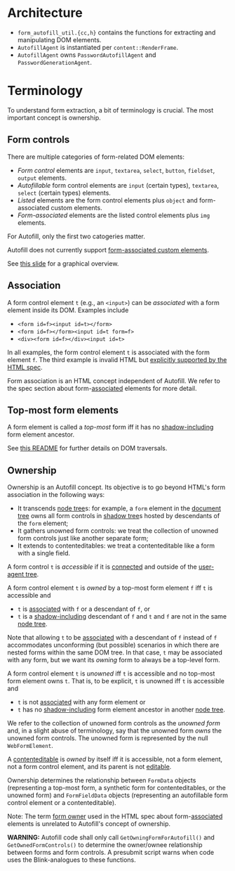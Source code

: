 # Architecture

- `form_autofill_util.{cc,h}` contains the functions for extracting and
  manipulating DOM elements.
- `AutofillAgent` is instantiated per `content::RenderFrame`.
- `AutofillAgent` owns `PasswordAutofillAgent` and
  `PasswordGenerationAgent`.

# Terminology

To understand form extraction, a bit of terminology is crucial.
The most important concept is ownership.

## Form controls

There are multiple categories of form-related DOM elements:

- *Form control* elements are `input`, `textarea`, `select`, `button`,
  `fieldset`, `output` elements.
- *Autofillable* form control elements are `input` (certain types), `textarea`,
  `select` (certain types) elements.
- *Listed* elements are the form control elements plus `object` and
  form-associated custom elements.
- *Form-associated* elements are the listed control elements plus `img`
  elements.

For Autofill, only the first two catogeries matter.

Autofill does not currently support [form-associated custom elements].

See [this slide](https://goto.corp.google.com/autofill-form-control-categories)
for a graphical overview.

## Association

A form control element `t` (e.g., an `<input>`) can be *associated* with a form
element inside its DOM. Examples include

- `<form id=f><input id=t></form>`
- `<form id=f></form><input id=t form=f>`
- `<div><form id=f></div><input id=t>`

In all examples, the form control element `t` is associated with the form
element `f`. The third example is invalid HTML but [explicitly supported by
the HTML spec](form-element-pointer).

Form association is an HTML concept independent of Autofill. We refer to
the spec section about form-[associated] elements for more detail.

## Top-most form elements

A form element is called a *top-most* form iff it has no [shadow-including]
form element ancestor.

See [this README](/third_party/blink/renderer/core/dom/README.md) for further
details on DOM traversals.

## Ownership

Ownership is an Autofill concept. Its objective is to go beyond HTML's form
association in the following ways:

- It transcends [node tree]s: for example, a `form` element in the [document
  tree] owns all form controls in [shadow tree]s hosted by descendants of the
  `form` element;
- It gathers unowned form controls: we treat the collection of unowned form
  controls just like another separate form;
- It extends to contenteditables: we treat a contenteditable like a form with a
  single field.

A form control `t` is *accessible* if it is [connected] and outside of the
[user-agent tree].

A form control element `t` is *owned* by a top-most form element `f` iff
`t` is accessible and

- `t` is [associated] with `f` or a descendant of `f`, or
- `t` is a [shadow-including] descendant of `f` and `t` and `f` are not in the
  same [node tree].

Note that allowing `t` to be [associated] with a descendant of `f` instead of
`f` accommodates unconforming (but possible) scenarios in which there are
nested forms within the same DOM tree. In that case, `t` may be associated with
any form, but we want its *owning* form to always be a top-level form.

A form control element `t` is *unowned* iff `t` is accessible and no top-most
form element owns `t`. That is, to be explicit, `t` is unowned iff `t` is
accessible and

- `t` is not [associated] with any form element or
- `t` has no [shadow-including] form element ancestor in another [node tree].

We refer to the collection of unowned form controls as the *unowned form* and, in
a slight abuse of terminology, say that the unowned form *owns* the unowned form
controls. The unowned form is represented by the null `WebFormElement`.

A [contenteditable] is *owned* by itself iff it is accessible, not a form
element, not a form control element, and its parent is not [editable].

Ownership determines the relationship between `FormData` objects (representing a
top-most form, a synthetic form for contenteditables, or the unowned form) and
`FormFieldData` objects (representing an autofillable form control element or a
contenteditable).

Note: The term [form owner] used in the HTML spec about form-[associated]
elements is unrelated to Autofill's concept of ownership.

**WARNING:** Autofill code shall only call `GetOwningFormForAutofill()` and
`GetOwnedFormControls()` to determine the owner/ownee relationship between forms
and form controls. A presubmit script warns when code uses the Blink-analogues
to these functions.

[connected]: https://dom.spec.whatwg.org/#connected
[associated]: https://html.spec.whatwg.org/#association-of-controls-and-forms
[form owner]: https://html.spec.whatwg.org/#form-owner
[shadow-including]: https://dom.spec.whatwg.org/#concept-shadow-including-descendant
[node tree]: https://dom.spec.whatwg.org/#concept-node-tree
[document tree]: https://dom.spec.whatwg.org/#document-trees
[shadow tree]: https://dom.spec.whatwg.org/#shadow-trees
[user-agent tree]: https://source.chromium.org/chromium/chromium/src/+/main:third_party/blink/renderer/core/dom/node.h;l=470;drc=1a905e1bd6df3f3e52374e08c885f586dfc07348
[contenteditable]: https://html.spec.whatwg.org/index.html#attr-contenteditable
[editable]: https://w3c.github.io/editing/docs/execCommand/#editable
[shadow DOM]: https://developer.mozilla.org/en-US/docs/Web/API/Web_components/Using_shadow_DOM
[form-associated custom elements]: https://web.dev/articles/more-capable-form-controls
[form-element-pointer]: https://html.spec.whatwg.org/multipage/parsing.html#form-element-pointer

